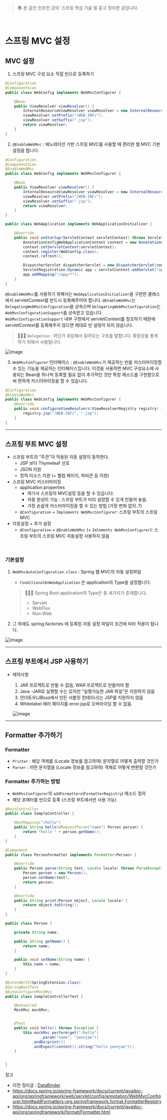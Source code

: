 > 📚 본 글은 인프런 강의 '스프링 핵심 기술'을 듣고 정리한 글입니다. 

<br>

# **스프링 MVC 설정**

## **MVC 설정**
1. 스프링 MVC 구성 요소 직접 빈으로 등록하기
```java
@Configuration
@ComponentScan
public class WebConfig implements WebMvcConfigurer {

    @Bean
    public ViewResolver viewResolver() {
        InternalResourceViewResolver viewResolver = new InternalResourceViewResolver();
        viewResolver.setPrefix("/WEB-INF/");
        viewResolver.setSuffix(".jsp");
        return viewResolver;
    }
}

```
2. `@EnableWebMvc` : 애노테이션 기반 스프링 MVC를 사용할 때 편리한 웹 MVC 기본 설정을 합니다. 
```java
@Configuration
@ComponentScan
@EnableWebMvc
public class WebConfig implements WebMvcConfigurer {

    @Bean
    public ViewResolver viewResolver() {
        InternalResourceViewResolver viewResolver = new InternalResourceViewResolver();
        viewResolver.setPrefix("/WEB-INF/");
        viewResolver.setSuffix(".jsp");
        return viewResolver;
    }
}

```
```java
public class WebApplication implements WebApplicationInitializer {

    @Override
    public void onStartup(ServletContext servletContext) throws ServletException {
        AnnotationConfigWebApplicationContext context = new AnnotationConfigWebApplicationContext();
        context.setServletContext(servletContext);
        context.register(WebConfig.class);
        context.refresh();

        DispatcherServlet dispatcherServlet = new DispatcherServlet(context);
        ServletRegistration.Dynamic app = servletContext.addServlet("app", dispatcherServlet);
        app.addMapping("/app/*");
    }
}
```
`@EnableWebMvc`를 사용하기 위해서는 `WebApplicationInitializer`을 구현한 클래스에서 servletContext를 반드시 등록해주어야 합니다. `@EnableWebMvc`는 `DelegatingWebMvcConfiguration`을 상속으며 `DelegatingWebMvcConfiguration`는 `WebMvcConfigurationSupport`를 상속받고 있습니다. `WebMvcConfigurationSupport` 내부 구현에서 servletContext를 참조하기 때문에 servletContext를 등록해주지 않으면 제대로 빈 설정이 되지 않습니다.  

> 🕵🏻‍♂️ `Delegation` : 어딘가 위임해서 읽어오는 구조를 말합니다. 확장성을 좋게 하기 위해서 사용됩니다. 

![image](https://user-images.githubusercontent.com/63777714/143907380-db7520f3-3639-4979-b12b-3ea4bcdc0e7d.png)

3. `WebMvcConfigurer` 인터페이스 : `@EnableWebMvc`가 제공하는 빈을 커스터마이징할 수 있는 기능을 제공하는 인터페이스입니다. 이것을 사용하면 MVC 구성요소에 사용되는 Bean을 하나씩 등록할 필요 없이 추가적인 것만 특정 메소드를 구현함으로써 편하게 커스터마이징을 할 수 있습니다. 
```java
@Configuration
@EnableWebMvc
public class WebConfig implements WebMvcConfigurer {
    @Override
    public void configureViewResolvers(ViewResolverRegistry registry) {
        registry.jsp("/WEB-INF/", ".jsp");
    }
}

```
---
## **스프링 부트 MVC 설정**
* 스프링 부트의 “주관”이 적용된 자동 설정이 동작한다.
    * JSP 보다 Thymeleaf 선호
    * JSON 지원
    * 정적 리소스 지원 (+ 웰컴 페이지, 파비콘 등 지원)
* 스프링 MVC 커스터마이징
    * application.properties 
        - 여기서 스프링의 MVC설정 등을 할 수 있습니다.
        - 자동 완성이 가능 : 스프링 부트가 미리 설정할 수 있게 만들어 놓음.
        - 가장 손쉽게 커스터마이징을 할 수 있는 방법 (가장 변화 없이..?)
    * `@Configuration` + `Implements WebMvcConfigurer`: 스프링 부트의 스프링 MVC
* 자동설정 + 추가 설정
    * `@Configuration` + `@EnableWebMvc` (+ `Imlements WebMvcConfigurer`): 스프링 부트의
스프링 MVC 자동설정 사용하지 않음

<br>

### 기본설정
1.  `WebMvcAutoConfiguration.class` : Spring 웹 MVC의 자동 설정파일
    *  `ConditionalOnWebApplication` 은 application의 Type을 설정합니다. 

    > 🕵🏻‍♂️ Spring Boot application의 Type은 총 세가지가 존재합니다. <br>
    > * Servlet
    > * WebFlux
    > * Non-Web <br>

2. 그 외에도 spring.factories 에 등록된 자동 설정 파일이 조건에 따라 적용이 됩니다. 

![image](https://user-images.githubusercontent.com/63777714/143911482-29e20745-984e-453e-ba67-1df2e41d159a.png)


---
## **스프링 부트에서 JSP 사용하기**


* 제약사항
    1. JAR 프로젝트로 만들 수 없음, WAR 프로젝트로 만들어야 함
    2. Java -JAR로 실행할 수는 있지만 “실행가능한 JAR 파일”은 지원하지 않음
    3. 언더토우(JBoss에서 만든 서블릿 컨테이너)는 JSP를 지원하지 않음
    4. Whitelabel 에러 페이지를 error.jsp로 오버라이딩 할 수 없음.

    ![image](https://user-images.githubusercontent.com/63777714/143918447-b271730b-7188-4983-bf30-b3e93815e332.png)

---

## **Formatter 추가하기**

### **Formatter**
* `Printer` : 해당 객체를 (Locale 정보를 참고하여) 문자열로 어떻게 출력할 것인가
* `Parser` : 어떤 문자열을 (Locale 정보를 참고하여) 객체로 어떻게 변환할 것인가 

### **Formatter 추가하는 방법**
* `WebMvcConfigurer`의 `addFormatters`(`FormatterRegistry`) 메소드 정의
* 해당 포매터를 빈으로 등록 (스프링 부트에서만 사용 가능)

```java
@RestController
public class SampleController {

    @GetMapping("/hello")
    public String hello(@RequestParam("name") Person person) {
        return "hello " + person.getName();
    }
}
```
```java
@Component
public class PersonFormatter implements Formatter<Person> {

    @Override
    public Person parse(String text, Locale locale) throws ParseException {
        Person person = new Person();
        person.setName(text);
        return person;
    }

    @Override
    public String print(Person object, Locale locale) {
        return object.toString();
    }
}

```
```java
public class Person {

    private String name;

    public String getName() {
        return name;
    }

    public void setName(String name) {
        this.name = name;
    }
}

```
```java
@ExtendWith(SpringExtension.class)
@SpringBootTest
@AutoConfigureMockMvc
public class SampleControllerTest {

    @Autowired
    MockMvc mockMvc;


    @Test
    public void hello() throws Exception {
        this.mockMvc.perform(get("/hello")
                .param("name", "yeonjae"))
            .andDo(print())
            .andExpect(content().string("hello yeonjae"));
    }


}
```

참고 
* 이전 정리글 : <a href = "https://github.com/yeoonjae/TIL/blob/main/Spring/DataBinder.md">DataBinder</a> 
* https://docs.spring.io/spring-framework/docs/current/javadoc-api/org/springframework/web/servlet/config/annotation/WebMvcConfigurer.html#addFormatters-org.springframework.format.FormatterRegistry
* https://docs.spring.io/spring-framework/docs/current/javadoc-api/org/springframework/format/Formatter.html
